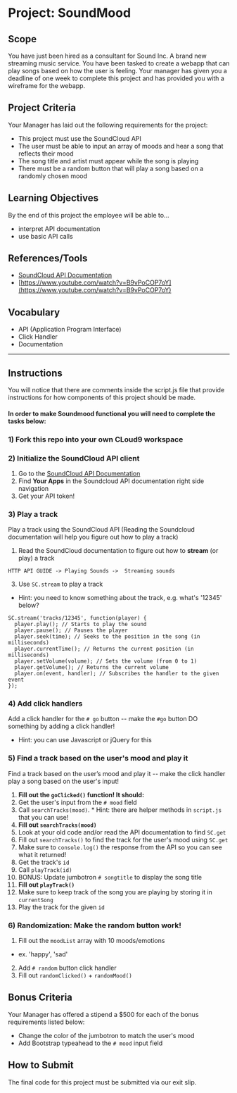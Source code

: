 # Project: SoundMood

## Scope
You have just been hired as a consultant for Sound Inc. A brand new streaming music service.
You have been tasked to create a webapp that can play songs based on how the user is feeling.
Your manager has given you a deadline of one week to complete this project and has provided you with a wireframe for the webapp.

## Project Criteria
Your Manager has laid out the following requirements for the project:

* This project must use the SoundCloud API
* The user must be able to input an array of moods and hear a song that reflects their mood
* The song title and artist must appear while the song is playing
* There must be a random button that will play a song based on a randomly chosen mood

## Learning Objectives
By the end of this project the employee will be able to...

* interpret API documentation
* use basic API calls

## References/Tools

* [SoundCloud API Documentation](https://developers.soundcloud.com/docs/api/guide)
* [https://www.youtube.com/watch?v=B9vPoCOP7oY](https://www.youtube.com/watch?v=B9vPoCOP7oY)

## Vocabulary

* API (Application Program Interface)
* Click Handler
* Documentation

***

## Instructions

You will notice that there are comments inside the script.js file that provide instructions for how components of this project should be made.


#### In order to make Soundmood functional you will need to complete the tasks below:

### 1) Fork this repo into your own CLoud9 workspace

### 2) Initialize the SoundCloud API client

1. Go to the [SoundCloud API Documentation](https://developers.soundcloud.com/docs/api/guide)
2. Find **Your Apps** in the Soundcloud API documentation right side navigation
3. Get your API token!

### 3) Play a track

Play a track using the SoundCloud API (Reading the Soundcloud documentation will help you figure out how to play a track)

1. Read the SoundCloud documentation to figure out how to **stream** (or play) a track
```
HTTP API GUIDE -> Playing Sounds ->  Streaming sounds
```
3. Use `SC.stream` to play a track
  * Hint: you need to know something about the track, e.g. what's '12345' below?
  ```
  SC.stream('tracks/12345', function(player) {
    player.play(); // Starts to play the sound
    player.pause(); // Pauses the player
    player.seek(time); // Seeks to the position in the song (in milliseconds)
    player.currentTime(); // Returns the current position (in milliseconds)
    player.setVolume(volume); // Sets the volume (from 0 to 1)
    player.getVolume(); // Returns the current volume
    player.on(event, handler); // Subscribes the handler to the given event
  });
  ```

### 4) Add click handlers

Add a click handler for the `# go` button -- make the `#go` button DO something by adding a click handler!

* Hint: you can use Javascript or jQuery for this

### 5) Find a track based on the user's mood and play it

Find a track based on the user’s mood and play it -- make the click handler play a song based on the user's input!

1. **Fill out the `goClicked()` function! It should:**
  1. Get the user's input from the `# mood` field
  2. Call `searchTracks(mood)`.
    * Hint: there are helper methods in `script.js` that you can use!
2. **Fill out `searchTracks(mood)`**
  1. Look at your old code and/or read the API documentation to find `SC.get`
  2. Fill out `searchTracks()` to find the track for the user's mood using `SC.get`
  4. Make sure to `console.log()` the response from the API so you can see what it returned!
  3. Get the track's `id`
  4. Call `playTrack(id)`
  5. BONUS: Update jumbotron `# songtitle` to display the song title
3. **Fill out `playTrack()`**
  1. Make sure to keep track of the song you are playing by storing it in `currentSong`
  2. Play the track for the given `id`

### 6) Randomization: Make the random button work!

1. Fill out the `moodList` array with 10 moods/emotions
  * ex. 'happy', 'sad'
2. Add `# random` button click handler
3. Fill out `randomClicked()` + `randomMood()`

## Bonus Criteria
Your Manager has offered a stipend a $500 for each of the bonus requirements listed below:

* Change the color of the jumbotron to match the user's mood
* Add Bootstrap typeahead to the `# mood` input field

## How to Submit
The final code for this project must be submitted via our exit slip.
